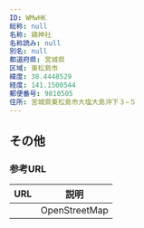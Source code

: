 ```yaml
---
ID: WMwHK
総称: null
名称: 鶏神社
名称読み: null
別名: null
都道府県: 宮城県
区域: 東松島市
緯度: 38.4448529
経度: 141.1500544
郵便番号: 9810505
住所: 宮城県東松島市大塩大島沖下３−５
---
```


## その他

### 参考URL

| URL | 説明          |
| --- | ------------- |
|     | OpenStreetMap |
